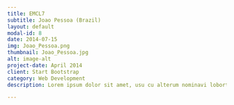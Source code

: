 ```yaml
---
title: EMCL7
subtitle: Joao Pessoa (Brazil)
layout: default
modal-id: 8
date: 2014-07-15
img: Joao_Pessoa.png
thumbnail: Joao_Pessoa.jpg
alt: image-alt
project-date: April 2014
client: Start Bootstrap
category: Web Development
description: Lorem ipsum dolor sit amet, usu cu alterum nominavi lobortis. At duo novum diceret. Tantas apeirian vix et, usu sanctus postulant inciderint ut, populo diceret necessitatibus in vim. Cu eum dicam feugiat noluisse.

---
```

